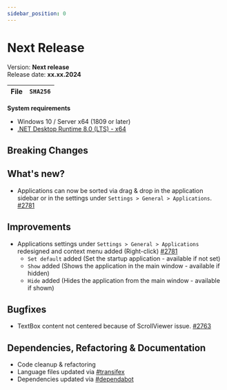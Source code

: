 ```yaml
---
sidebar_position: 0
---
```


# Next Release

Version: **Next release** <br />
Release date: **xx.xx.2024**

| File | `SHA256` |
| ---- | -------- |

**System requirements**

- Windows 10 / Server x64 (1809 or later)
- [.NET Desktop Runtime 8.0 (LTS) - x64](https://dotnet.microsoft.com/en-us/download/dotnet/8.0/runtime)

## Breaking Changes

## What's new?

- Applications can now be sorted via drag & drop in the application sidebar or in the settings under `Settings > General > Applications`. [#2781](https://github.com/BornToBeRoot/NETworkManager/pull/2781)

## Improvements

- Applications settings under `Settings > General > Applications` redesigned and context menu added (Right-click) [#2781](https://github.com/BornToBeRoot/NETworkManager/pull/2781)
  - `Set default` added (Set the startup application - available if not set)
  - `Show` added (Shows the application in the main window - available if hidden)
  - `Hide` added (Hides the application from the main window - available if shown)

## Bugfixes

- TextBox content not centered because of ScrollViewer issue. [#2763](https://github.com/BornToBeRoot/NETworkManager/pull/2763)

## Dependencies, Refactoring & Documentation

- Code cleanup & refactoring
- Language files updated via [#transifex](https://github.com/BornToBeRoot/NETworkManager/pulls?q=author%3Aapp%2Ftransifex-integration)
- Dependencies updated via [#dependabot](https://github.com/BornToBeRoot/NETworkManager/pulls?q=author%3Aapp%2Fdependabot)
